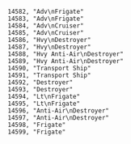 ﻿```text
14582, "Adv\nFrigate"
14583, "Adv\nFrigate"
14584, "Adv\nCruiser"
14585, "Adv\nCruiser"
14586, "Hvy\nDestroyer"
14587, "Hvy\nDestroyer"
14588, "Hvy Anti-Air\nDestroyer"
14589, "Hvy Anti-Air\nDestroyer"
14590, "Transport Ship"
14591, "Transport Ship"
14592, "Destroyer"
14593, "Destroyer"
14594, "Lt\nFrigate"
14595, "Lt\nFrigate"
14596, "Anti-Air\nDestroyer"
14597, "Anti-Air\nDestroyer"
14598, "Frigate"
14599, "Frigate"
```